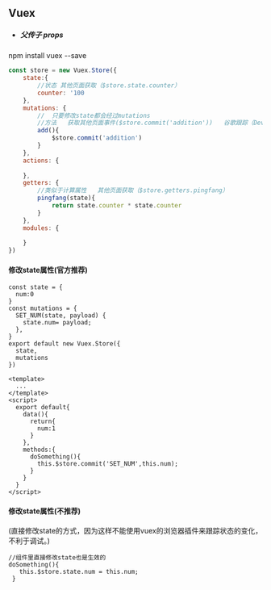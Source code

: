 ## Vuex

- ##### 父传子  props


npm install vuex --save

```js
const store = new Vuex.Store({
    state:{
        //状态 其他页面获取（$store.state.counter）
        counter: '100
    },
    mutations: {
        //	只要修改state都会经过mutations
        //方法   获取其他页面事件($store.commit('addition'))   谷歌跟踪（Devtools)
        add(){
            $store.commit('addition') 
        }
    },
    actions: {
        
    },
    getters: {
        //类似于计算属性   其他页面获取（$store.getters.pingfang）
        pingfang(state){
            return state.counter * state.counter
        }
    },
    modules: {
        
    }
})
```

#### 修改state属性(官方推荐)

```vue
const state = {
  num:0
}
const mutations = {
  SET_NUM(state, payload) {
    state.num= payload;
  },
}
export default new Vuex.Store({
  state,
  mutations
})
```

```vue
<template>
  ...
</template>
<script>
  export default{
    data(){
      return{
        num:1
      }
    },
    methods:{
	  doSomething(){
	    this.$store.commit('SET_NUM',this.num);
	  }	
	}
  }
</script>
```

#### 修改state属性(不推荐)

(直接修改state的方式，因为这样不能使用vuex的浏览器插件来跟踪状态的变化，不利于调试。)

```vue
//组件里直接修改state也是生效的
doSomething(){
   this.$store.state.num = this.num;
 }
```

